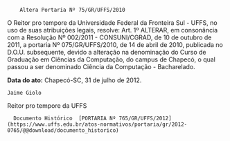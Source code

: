         Altera Portaria Nº 75/GR/UFFS/2010  

O Reitor pro tempore da Universidade Federal da Fronteira Sul - UFFS, no uso de suas atribuições legais, resolve: Art. 1º ALTERAR, em consonância com a Resolução Nº 002/2011 - CONSUNI/CGRAD, de 10 de outubro de 2011, a portaria Nº 075/GR/UFFS/2010, de 14 de abril de 2010, publicada no D.O.U. subsequente, devido a alteração na denominação do Curso de Graduação em Ciências da Computação, do campus de Chapecó, o qual passou a ser denominado Ciência da Computação - Bacharelado.

   **Data do ato:** Chapecó-SC, 31 de julho de 2012.   
 

    Jaime Giolo   
 Reitor pro tempore da UFFS 

      Documento Histórico  [PORTARIA Nº 765/GR/UFFS/2012](https://www.uffs.edu.br/atos-normativos/portaria/gr/2012-0765/@@download/documento_historico)     
      